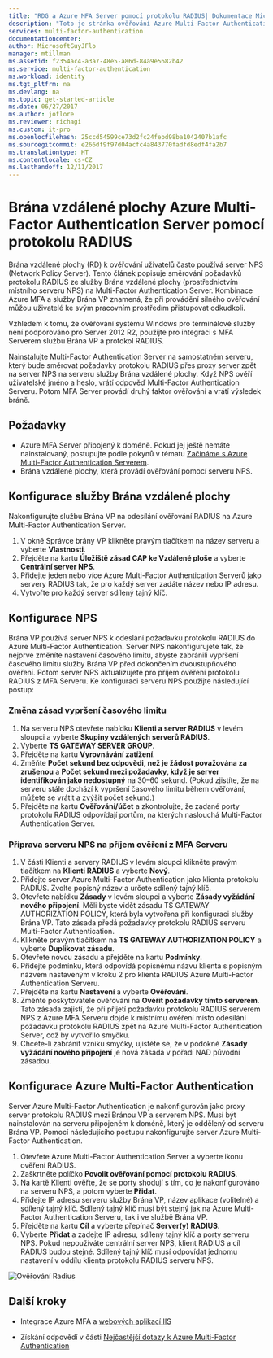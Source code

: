 ```yaml
---
title: "RDG a Azure MFA Server pomocí protokolu RADIUS| Dokumentace Microsoftu"
description: "Toto je stránka ověřování Azure Multi-Factor Authentication, která vám pomůže při nasazení brány vzdálené plochy (RD) a serveru Azure Multi-Factor Authentication využívajícím protokol RADIUS."
services: multi-factor-authentication
documentationcenter: 
author: MicrosoftGuyJFlo
manager: mtillman
ms.assetid: f2354ac4-a3a7-48e5-a86d-84a9e5682b42
ms.service: multi-factor-authentication
ms.workload: identity
ms.tgt_pltfrm: na
ms.devlang: na
ms.topic: get-started-article
ms.date: 06/27/2017
ms.author: joflore
ms.reviewer: richagi
ms.custom: it-pro
ms.openlocfilehash: 25ccd54599ce73d2fc24febd98ba1042407b1afc
ms.sourcegitcommit: e266df9f97d04acfc4a843770fadfd8edf4fa2b7
ms.translationtype: HT
ms.contentlocale: cs-CZ
ms.lasthandoff: 12/11/2017
---
```

# <a name="remote-desktop-gateway-and-azure-multi-factor-authentication-server-using-radius"></a>Brána vzdálené plochy Azure Multi-Factor Authentication Server pomocí protokolu RADIUS
Brána vzdálené plochy (RD) k ověřování uživatelů často používá server NPS (Network Policy Server). Tento článek popisuje směrování požadavků protokolu RADIUS ze služby Brána vzdálené plochy (prostřednictvím místního serveru NPS) na Multi-Factor Authentication Server. Kombinace Azure MFA a služby Brána VP znamená, že při provádění silného ověřování můžou uživatelé ke svým pracovním prostředím přistupovat odkudkoli. 

Vzhledem k tomu, že ověřování systému Windows pro terminálové služby není podporováno pro Server 2012 R2, použijte pro integraci s MFA Serverem službu Brána VP a protokol RADIUS. 

Nainstalujte Multi-Factor Authentication Server na samostatném serveru, který bude směrovat požadavky protokolu RADIUS přes proxy server zpět na server NPS na serveru služby Brána vzdálené plochy. Když NPS ověří uživatelské jméno a heslo, vrátí odpověď Multi-Factor Authentication Serveru. Potom MFA Server provádí druhý faktor ověřování a vrátí výsledek bráně.

## <a name="prerequisites"></a>Požadavky

- Azure MFA Server připojený k doméně. Pokud jej ještě nemáte nainstalovaný, postupujte podle pokynů v tématu [Začínáme s Azure Multi-Factor Authentication Serverem](multi-factor-authentication-get-started-server.md).
- Brána vzdálené plochy, která provádí ověřování pomocí serveru NPS.

## <a name="configure-the-remote-desktop-gateway"></a>Konfigurace služby Brána vzdálené plochy
Nakonfigurujte službu Brána VP na odesílání ověřování RADIUS na Azure Multi-Factor Authentication Server. 

1. V okně Správce brány VP klikněte pravým tlačítkem na název serveru a vyberte **Vlastnosti**.
2. Přejděte na kartu **Úložiště zásad CAP ke Vzdálené ploše** a vyberte **Centrální server NPS**. 
3. Přidejte jeden nebo více Azure Multi-Factor Authentication Serverů jako servery RADIUS tak, že pro každý server zadáte název nebo IP adresu. 
4. Vytvořte pro každý server sdílený tajný klíč.

## <a name="configure-nps"></a>Konfigurace NPS
Brána VP používá server NPS k odeslání požadavku protokolu RADIUS do Azure Multi-Factor Authentication. Server NPS nakonfigurujete tak, že nejprve změníte nastavení časového limitu, abyste zabránili vypršení časového limitu služby Brána VP před dokončením dvoustupňového ověření. Potom server NPS aktualizujete pro příjem ověření protokolu RADIUS z MFA Serveru. Ke konfiguraci serveru NPS použijte následující postup:

### <a name="modify-the-timeout-policy"></a>Změna zásad vypršení časového limitu

1. Na serveru NPS otevřete nabídku **Klienti a server RADIUS** v levém sloupci a vyberte **Skupiny vzdálených serverů RADIUS**. 
2. Vyberte **TS GATEWAY SERVER GROUP**. 
3. Přejděte na kartu **Vyrovnávání zatížení**. 
4. Změňte **Počet sekund bez odpovědi, než je žádost považována za zrušenou** a **Počet sekund mezi požadavky, když je server identifikován jako nedostupný** na 30–60 sekund. (Pokud zjistíte, že na serveru stále dochází k vypršení časového limitu během ověřování, můžete se vrátit a zvýšit počet sekund.)
5. Přejděte na kartu **Ověřování/účet** a zkontrolujte, že zadané porty protokolu RADIUS odpovídají portům, na kterých naslouchá Multi-Factor Authentication Server.

### <a name="prepare-nps-to-receive-authentications-from-the-mfa-server"></a>Příprava serveru NPS na příjem ověření z MFA Serveru

1. V části Klienti a servery RADIUS v levém sloupci klikněte pravým tlačítkem na **Klienti RADIUS** a vyberte **Nový**.
2. Přidejte server Azure Multi-Factor Authentication jako klienta protokolu RADIUS. Zvolte popisný název a určete sdílený tajný klíč.
3. Otevřete nabídku **Zásady** v levém sloupci a vyberte **Zásady vyžádání nového připojení**. Měli byste vidět zásadu TS GATEWAY AUTHORIZATION POLICY, která byla vytvořena při konfiguraci služby Brána VP. Tato zásada předá požadavky protokolu RADIUS serveru Multi-Factor Authentication.
4. Klikněte pravým tlačítkem na **TS GATEWAY AUTHORIZATION POLICY** a vyberte **Duplikovat zásadu**. 
5. Otevřete novou zásadu a přejděte na kartu **Podmínky**.
6. Přidejte podmínku, která odpovídá popisnému názvu klienta s popisným názvem nastaveným v kroku 2 pro klienta RADIUS Azure Multi-Factor Authentication Serveru. 
7. Přejděte na kartu **Nastavení** a vyberte **Ověřování**.
8. Změňte poskytovatele ověřování na **Ověřit požadavky tímto serverem**. Tato zásada zajistí, že při přijetí požadavku protokolu RADIUS serverem NPS z Azure MFA Serveru dojde k místnímu ověření místo odesílání požadavku protokolu RADIUS zpět na Azure Multi-Factor Authentication Server, což by vytvořilo smyčku. 
9. Chcete-li zabránit vzniku smyčky, ujistěte se, že v podokně **Zásady vyžádání nového připojení** je nová zásada v pořadí NAD původní zásadou.

## <a name="configure-azure-multi-factor-authentication"></a>Konfigurace Azure Multi-Factor Authentication

Server Azure Multi-Factor Authentication je nakonfigurován jako proxy server protokolu RADIUS mezi Bránou VP a serverem NPS.  Musí být nainstalován na serveru připojeném k doméně, který je oddělený od serveru Brána VP. Pomocí následujícího postupu nakonfigurujte server Azure Multi-Factor Authentication.

1. Otevřete Azure Multi-Factor Authentication Server a vyberte ikonu ověření RADIUS. 
2. Zaškrtněte políčko **Povolit ověřování pomocí protokolu RADIUS**.
3. Na kartě Klienti ověřte, že se porty shodují s tím, co je nakonfigurováno na serveru NPS, a potom vyberte **Přidat**.
4. Přidejte IP adresu serveru služby Brána VP, název aplikace (volitelné) a sdílený tajný klíč. Sdílený tajný klíč musí být stejný jak na Azure Multi-Factor Authentication Serveru, tak i ve službě Brána VP.
3. Přejděte na kartu **Cíl** a vyberte přepínač **Server(y) RADIUS**.
4. Vyberte **Přidat** a zadejte IP adresu, sdílený tajný klíč a porty serveru NPS. Pokud nepoužíváte centrální server NPS, klient RADIUS a cíl RADIUS budou stejné. Sdílený tajný klíč musí odpovídat jednomu nastavení v oddílu klienta protokolu RADIUS serveru NPS.

![Ověřování Radius](./media/multi-factor-authentication-get-started-server-rdg/radius.png)

## <a name="next-steps"></a>Další kroky

- Integrace Azure MFA a [webových aplikací IIS](multi-factor-authentication-get-started-server-iis.md)

- Získání odpovědí v části [Nejčastější dotazy k Azure Multi-Factor Authentication](multi-factor-authentication-faq.md)
